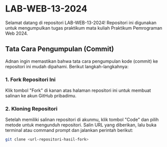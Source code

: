 # LAB-WEB-13-2024

Selamat datang di repositori LAB-WEB-13-2024! Repositori ini digunakan untuk mengumpulkan tugas praktikum mata kuliah Praktikum Pemrograman Web 2024.

## Tata Cara Pengumpulan (Commit)

Adnan ingin memastikan bahwa tata cara pengumpulan kode (commit) ke repositori ini mudah dipahami. Berikut langkah-langkahnya:

### 1. Fork Repositori Ini
Klik tombol "Fork" di kanan atas halaman repositori ini untuk membuat salinan ke akun GitHub pribadimu.

### 2. Kloning Repositori
Setelah memiliki salinan repositori di akunmu, klik tombol "Code" dan pilih metode untuk mengunduh repositori. Salin URL yang diberikan, lalu buka terminal atau command prompt dan jalankan perintah berikut:

```bash
git clone <url-repositori-hasil-fork>


